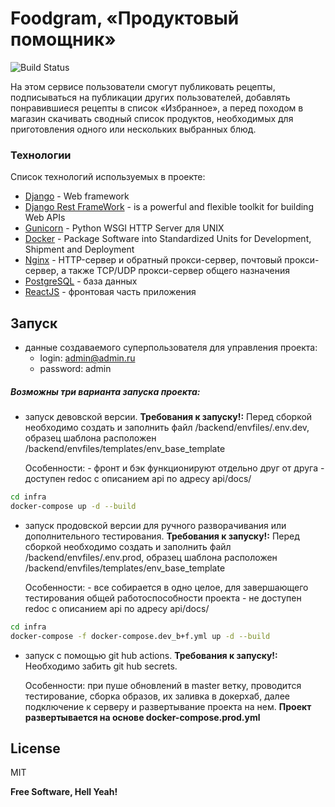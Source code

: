 # Foodgram, «Продуктовый помощник»

![Build Status](https://github.com/ipodjke/foodgram-project-react/actions/workflows/main.yml/badge.svg?branch=master)

На этом сервисе пользователи смогут публиковать рецепты, подписываться на публикации других пользователей, добавлять понравившиеся рецепты в список «Избранное», а перед походом в магазин скачивать сводный список продуктов, необходимых для приготовления одного или нескольких выбранных блюд.

### Технологии

Список технологий используемых в проекте:

- [Django](https://www.djangoproject.com/) - Web framework
- [Django Rest FrameWork](https://www.django-rest-framework.org/) - is a powerful and flexible toolkit for building Web APIs
- [Gunicorn](https://gunicorn.org/) - Python WSGI HTTP Server для UNIX
- [Docker](https://www.docker.com/) - Package Software into Standardized Units for Development, Shipment and Deployment
- [Nginx](https://nginx.org/ru/) - HTTP-сервер и обратный прокси-сервер, почтовый прокси-сервер, а также TCP/UDP прокси-сервер общего назначения
- [PostgreSQL](https://www.postgresql.org/) - база данных
- [ReactJS](https://reactjs.org) - фронтовая часть приложения

## Запуск

- данные создаваемого суперпользователя для управления проекта:
    - login: admin@admin.ru
    - password: admin

##### Возможны три варианта запуска проекта:

- запуск девовской версии.
    **Требования к запуску!:**
        Перед сборкой необходимо создать и заполнить файл /backend/envfiles/.env.dev,
        образец шаблона расположен /backend/envfiles/templates/env_base_template
        
    Особенности:
        - фронт и бэк функционируют отдельно друг от друга
        - доступен redoc с описанием api по адресу api/docs/

```sh
cd infra
docker-compose up -d --build    
```

- запуск продовской версии для ручного разворачивания или дополнительного тестирования.
    **Требования к запуску!:**
        Перед сборкой необходимо создать и заполнить файл /backend/envfiles/.env.prod,
        образец шаблона расположен /backend/envfiles/templates/env_base_template
        
    Особенности:
        - все собирается в одно целое, для завершающего тестирования общей работоспособности проекта
        - не доступен redoc с описанием api по адресу api/docs/

```sh
cd infra
docker-compose -f docker-compose.dev_b+f.yml up -d --build    
```

- запуск с помощью git hub actions.
    **Требования к запуску!:**
        Необходимо забить git hub secrets.
        
    Особенности:
        при пуше обновлений в master ветку, проводится тестирование, сборка образов, их заливка в докерхаб, далее подключение к серверу и развертывание проекта на нем.
        **Проект развертывается на основе docker-compose.prod.yml**

## License

MIT

**Free Software, Hell Yeah!**
